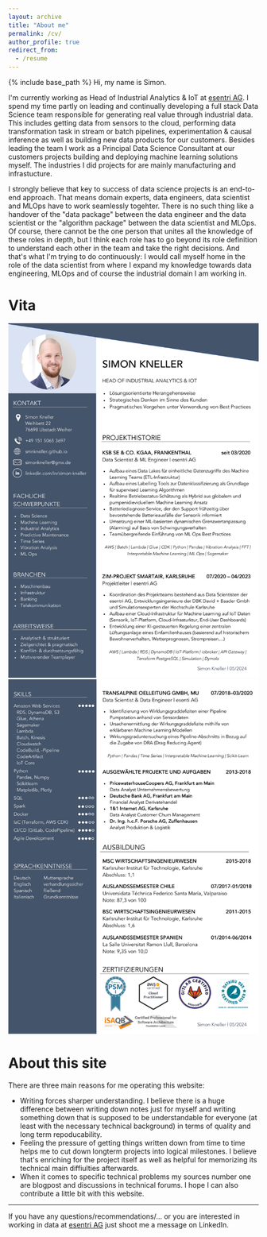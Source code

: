 ```yaml
---
layout: archive
title: "About me"
permalink: /cv/
author_profile: true
redirect_from:
  - /resume
---
```


{% include base_path %}
Hi, my name is Simon.

I'm currently working as Head of Industrial Analytics & IoT at [esentri AG](https://www.esentri.com/). I spend my time partly on leading and continually developing a full stack Data Science team responsible for generating real value through industrial data. This includes getting data from sensors to the cloud, performing data transformation task in stream or batch pipelines, experimentation & causal inference as well as building new data products for our customers. Besides leading the team I work as a Principal Data Science Consultant at our customers projects building and deploying machine learning solutions myself. The industries I did projects for are mainly manufacturing and infrastucture.

I strongly believe that key to success of data science projects is an end-to-end approach. That means domain experts, data engineers, data scientist and MLOps have to work seamlessly togehter. There is no such thing like a handover of the "data package" between the data engineer and the data scientist or the "algorithm package" between the data scientist and MLOps. Of course, there cannot be the one person that unites all the knowledge of these roles in depth, but I think each role has to go beyond its role definition to understand each other in the team and take the right decisions. And that's what I'm trying to do continuously: I would call myself home in the role of the data scientist from where I expand my knowledge towards data engineering, MLOps and of course the industrial domain I am working in.

Vita
======
![vita1](/images/202405_CV_deutsch-1.png)
![vita2](/images/202405_CV_deutsch-2.png)


About this site
======
There are three main reasons for me operating this website:
- Writing forces sharper understanding. I believe there is a huge difference between writing down notes just for myself and writing something down that is supposed to be understandable for everyone (at least with the necessary technical background) in terms of quality and long term repoducability.
- Feeling the pressure of getting things written down from time to time helps me to cut down longterm projects into logical milestones. I believe that's enriching for the project itself as well as helpful for memorizing its technical main diffiulties afterwards.
- When it comes to specific technical problems my sources number one are blogpost and discussions in technical forums. I hope I can also contribute a little bit with this website. 
  

_____________________________________________________________________________________________  
If you have any questions/recommendations/... or you are interested in working in data at [esentri AG](https://www.esentri.com/) just shoot me a message on LinkedIn.
  
